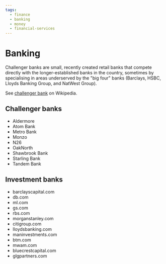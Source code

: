 ```yaml
---
tags:
  - finance
  - banking
  - money
  - financial-services
---
```


# Banking

Challenger banks are small, recently created retail banks that compete directly
with the longer-established banks in the country, sometimes by specialising in
areas underserved by the "big four" banks (Barclays, HSBC, Lloyds Banking
Group, and NatWest Group).

See [challenger bank](https://en.wikipedia.org/wiki/Challenger_bank) on Wikipedia.

## Challenger banks
- Aldermore
- Atom Bank
- Metro Bank
- Monzo
- N26
- OakNorth
- Shawbrook Bank
- Starling Bank
- Tandem Bank

## Investment banks
- barclayscapital.com
- db.com
- ml.com
- gs.com
- rbs.com
- morganstanley.com
- citigroup.com
- lloydsbanking.com
- maninvestments.com
- btm.com
- mwam.com
- bluecrestcapital.com
- glgpartners.com

